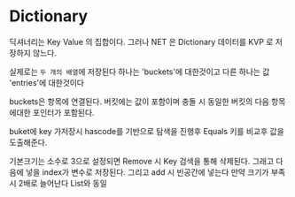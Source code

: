 
# Dictionary

딕셔너리는 Key Value 의 집합이다. 그러나 NET 은 Dictionary 데이터를 KVP 로 저장하지 않느다.

실제로는 `두 개의 배열`에 저장된다 하나는 'buckets'에 대한것이고 다른 하나는 값 'entries'에 대한것이다

buckets은 항목에 연결된다. 버킷에는 값이 포함이며 충돌 시 동일한 버킷의 다음 항목에대한 포인터가 포함된다.

buket에 key 가저장시 hascode를 기반으로 탐색을 진행후 Equals 키를 비교후 값을 도출해준다. 

기본크기는 소수로 3으로 설정되면 Remove 시 Key 검색을 통해 삭제된다. 그래고 다음에 넣을 index가 변수로 저장된다. 그리고 add 시 빈공간에 넣는다 만약 크기가 부족 시 2배로 늘어난다 List와 동일
